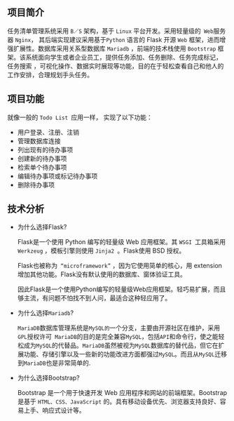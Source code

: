 ## 项目简介

任务清单管理系统采用 `B／S` 架构，基于 `Linux` 平台开发。采用轻量级的` Web`服务器 `Nginx`， 其后端实现建议采用基于`Python` 语言的 Flask 开源 `Web` 框架，进而增强扩展性。数据库采用关系型数据库  `Mariadb` ，前端的技术栈使用 `Bootstrap` 框架。该系统面向学生或者企业员工，提供任务添加、任务删除、任务完成标记， 任务搜索 ，可视化操作、数据实时展现等功能，目的在于轻松查看自己和他人的工作安排，合理规划手头任务。


## 项目功能


就像一般的 `Todo List `应用一样， 实现了以下功能：
- 用户登录、注册、注销
- 管理数据库连接
- 列出现有的待办事项
- 创建新的待办事项
- 检索单个待办事项
- 编辑待办事项或标记待办事项
- 删除待办事项

## 技术分析


- 为什么选择Flask?

	Flask是一个使用 Python 编写的轻量级 Web 应用框架。其 `WSGI `工具箱采用 `Werkzeug` ，模板引擎则使用 `Jinja2 `。Flask使用 BSD 授权。
  
  Flask也被称为` “microframework”` ，因为它使用简单的核心，用 extension 增加其他功能。Flask没有默认使用的数据库、窗体验证工具。
  
  因此Flask是一个使用Python编写的轻量级Web应用框架。轻巧易扩展，而且够主流，有问题不怕找不到人问，最适合这种轻应用了。


- 为什么选择`Mariadb`?

    `MariaDB`数据库管理系统是`MySQL的`一个分支，主要由开源社区在维护，采用`GPL`授权许可` MariaDB`的目的是完全兼容`MySQL`，包括`API`和命令行，使之能轻松成为`MySQL`的代替品。`MariaDB`虽然被视为`MySQL`数据库的替代品，但它在扩展功能、存储引擎以及一些新的功能改进方面都强过`MySQL`。而且从`MySQL`迁移到`MariaDB`也是非常简单的.

- 为什么选择Bootstrap?

    Bootstrap 是一个用于快速开发 Web 应用程序和网站的前端框架。Bootstrap 是基于 `HTML、CSS、JavaScript` 的。具有移动设备优先、浏览器支持良好、容易上手、响应式设计等。


